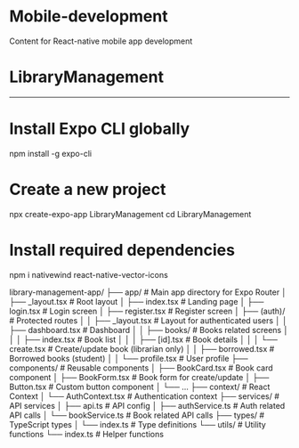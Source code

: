# Mobile-development
Content for React-native mobile app development


# LibraryManagement
-------------------
# Install Expo CLI globally
npm install -g expo-cli

# Create a new project
npx create-expo-app LibraryManagement
cd LibraryManagement

# Install required dependencies
<!-- npm install @react-navigation/native @react-navigation/stack expo-router react-native-gesture-handler 
npm install react-native-safe-area-context react-native-screens nativewind tailwindcss
npm install axios react-hook-form zod @hookform/resolvers react-native-toast-message @react-native-async-storage/async-storage
npm install react-native-dotenv
npm i react-native-toast-message -->
npm i nativewind react-native-vector-icons

library-management-app/
├── app/                     # Main app directory for Expo Router
│   ├── _layout.tsx          # Root layout
│   ├── index.tsx            # Landing page
│   ├── login.tsx            # Login screen
│   ├── register.tsx         # Register screen
│   ├── (auth)/              # Protected routes
│   │   ├── _layout.tsx      # Layout for authenticated users
│   │   ├── dashboard.tsx    # Dashboard
│   │   ├── books/           # Books related screens
│   │   │   ├── index.tsx    # Book list
│   │   │   ├── [id].tsx     # Book details
│   │   │   └── create.tsx   # Create/update book (librarian only)
│   │   ├── borrowed.tsx     # Borrowed books (student)
│   │   └── profile.tsx      # User profile
├── components/              # Reusable components
│   ├── BookCard.tsx         # Book card component
│   ├── BookForm.tsx         # Book form for create/update
│   ├── Button.tsx           # Custom button component
│   └── ...
├── context/                 # React Context
│   └── AuthContext.tsx      # Authentication context
├── services/                # API services
│   ├── api.ts               # API config
│   ├── authService.ts       # Auth related API calls
│   └── bookService.ts       # Book related API calls
├── types/                   # TypeScript types
│   └── index.ts             # Type definitions
└── utils/                   # Utility functions
    └── index.ts             # Helper functions
